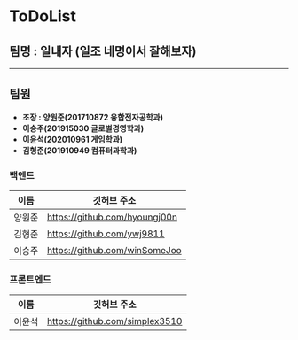 # ToDoList

## 팀명 : 일내자 (일조 네명이서 잘해보자)

---

## 팀원

- **조장 : 양원준(201710872 융합전자공학과)**
- **이승주(201915030 글로벌경영학과)**
- **이윤석(202010961 게임학과)**
- **김형준(201910949 컴퓨터과학과)**

### 백엔드
| 이름 | 깃허브 주소 |
| --- | --- |
| 양원준  | https://github.com/hyoungj00n |
| 김형준 | https://github.com/ywj9811 |
| 이승주 | https://github.com/winSomeJoo |

### 프론트엔드
| 이름 | 깃허브 주소 |
| --- | --- |
| 이윤석 | https://github.com/simplex3510 |

